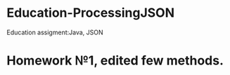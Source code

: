 # Education-ProcessingJSON
Education assigment:Java, JSON


Homework №1, edited few methods.
=======

